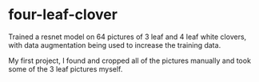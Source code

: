 # four-leaf-clover

Trained a resnet model on 64 pictures of 3 leaf and 4 leaf white clovers, with data augmentation being used to increase the training data. 

My first project, I found and cropped all of the pictures manually and took some of the 3 leaf pictures myself.
